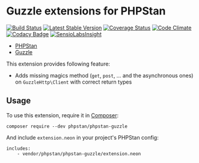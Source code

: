 # Guzzle extensions for PHPStan

[![Build Status](https://travis-ci.org/phpstan/phpstan-guzzle.svg)](https://travis-ci.org/phpstan/phpstan-guzzle)
[![Latest Stable Version](https://poser.pugx.org/phpstan/phpstan-guzzle/v/stable)](https://packagist.org/packages/phpstan/phpstan-guzzle)
[![Coverage Status](https://coveralls.io/repos/github/phpstan/phpstan-guzzle/badge.svg?branch=master)](https://coveralls.io/github/phpstan/phpstan-guzzle?branch=master)
[![Code Climate](https://codeclimate.com/github/phpstan/phpstan-guzzle/badges/gpa.svg)](https://codeclimate.com/github/phpstan/phpstan-guzzle)
[![Codacy Badge](https://api.codacy.com/project/badge/Grade/97e9801f916f4244a8fa06599e0f7ba5)](https://www.codacy.com/app/phpstan/phpstan-guzzle?utm_source=github.com&amp;utm_medium=referral&amp;utm_content=phpstan/phpstan-guzzle&amp;utm_campaign=Badge_Grade)
[![SensioLabsInsight](https://insight.sensiolabs.com/projects/de604dee-49f0-40c9-965c-62d0b001c887/mini.png)](https://insight.sensiolabs.com/projects/de604dee-49f0-40c9-965c-62d0b001c887)

* [PHPStan](https://github.com/phpstan/phpstan)
* [Guzzle](https://github.com/guzzle/guzzle)

This extension provides following feature:

* Adds missing magics method (`get`, `post`, ... and the asynchronous ones) on `GuzzleHttp\Client` with correct return types

## Usage

To use this extension, require it in [Composer](https://getcomposer.org/):

```
composer require --dev phpstan/phpstan-guzzle
```

And include `extension.neon` in your project's PHPStan config:

```
includes:
	- vendor/phpstan/phpstan-guzzle/extension.neon
```
